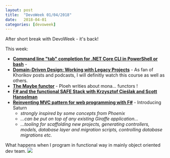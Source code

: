 ```yaml
---
layout: post
title:  "DevoWeek 01/04/2018"
date:   2018-04-01
categories: [devoweek]
---
```


After short break with DevoWeek - it's back!

This week:

* **[Command line "tab" completion for .NET Core CLI in PowerShell or bash](https://www.hanselman.com/blog/CommandLineTabCompletionForNETCoreCLIInPowerShellOrBash.aspx)** - 
* **[Domain-Driven Design: Working with Legacy Projects](http://enterprisecraftsmanship.com/2018/03/28/new-course-domain-driven-design-working-legacy-projects/)** - As fan of Khorikov posts and podcasts, I will definitly watch this course as well as others.
* **[The Maybe functor](http://blog.ploeh.dk/2018/03/26/the-maybe-functor/)** - Ploeh writies about mona... functors !
* **[F# and the functional SAFE Stack with Krzysztof Cieślak and Scott Hanselman](https://hanselminutes.com/624/f-and-the-functional-safe-stack-with-krzysztof-cielak)**
* **[Reinventing MVC pattern for web programming with F#](http://kcieslak.io/Reinventing-MVC-for-web-programming-with-F)** - Introducing Saturn
  * _strongly inspired by some concepts from Phoenix_ 
  * _...can be put on top of any existing Giraffe application..._
  * _...tooling for scaffolding new projects, generating controllers, models, database layer and migration scripts, controlling database migrations etc._
  
  
What happens when I program in functional way in mainly object oriented dev team.
![](https://i.imgur.com/tvC6Asb.png)
